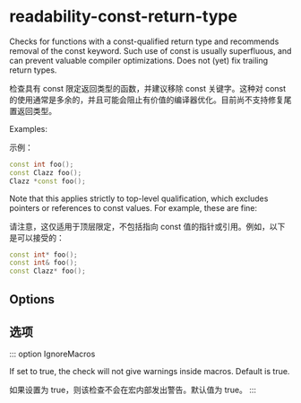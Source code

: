 # readability-const-return-type

Checks for functions with a const-qualified return type and recommends removal of the const keyword. Such use of const is usually superfluous, and can prevent valuable compiler optimizations. Does not (yet) fix trailing return types.

检查具有 const 限定返回类型的函数，并建议移除 const 关键字。这种对 const 的使用通常是多余的，并且可能会阻止有价值的编译器优化。目前尚不支持修复尾置返回类型。

Examples:

示例：

```c++
const int foo();
const Clazz foo();
Clazz *const foo();
```

Note that this applies strictly to top-level qualification, which excludes pointers or references to const values. For example, these are fine:

请注意，这仅适用于顶层限定，不包括指向 const 值的指针或引用。例如，以下是可以接受的：

```c++
const int* foo();
const int& foo();
const Clazz* foo();
```

## Options

## 选项

::: option
IgnoreMacros

If set to true, the check will not give warnings inside macros. Default is true.

如果设置为 true，则该检查不会在宏内部发出警告。默认值为 true。
:::
